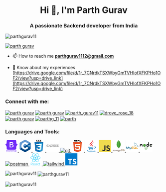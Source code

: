 <h1 align="center">Hi 👋, I'm Parth Gurav</h1>
<h3 align="center">A passionate Backend developer from India</h3>

<p align="left"> <img src="https://komarev.com/ghpvc/?username=parthgurav11&label=Profile%20views&color=0e75b6&style=flat" alt="parthgurav11" /> </p>

<p align="left"> <a href="[https://twitter.com/parth gurav](https://twitter.com/Parth_gurav7)" target="blank"><img src="https://img.shields.io/twitter/follow/parth gurav?logo=twitter&style=for-the-badge" alt="parth gurav" /></a> </p>

- 📫 How to reach me **parthgurav1112@gmail.com**

- 📄 Know about my experiences [https://drive.google.com/file/d/1r_7CNrdkTSXWbyGmTVHIofXFKPHo1OF2/view?usp=drive_link](https://drive.google.com/file/d/1r_7CNrdkTSXWbyGmTVHIofXFKPHo1OF2/view?usp=drive_link)

<h3 align="left">Connect with me:</h3>
<p align="left">
<a href="https://twitter.com/Parth_gurav7" target="blank"><img align="center" src="https://raw.githubusercontent.com/rahuldkjain/github-profile-readme-generator/master/src/images/icons/Social/twitter.svg" alt="parth gurav" height="30" width="40" /></a>
<a href="https://www.linkedin.com/in/parth-gurav-40758a229" target="blank"><img align="center" src="https://raw.githubusercontent.com/rahuldkjain/github-profile-readme-generator/master/src/images/icons/Social/linked-in-alt.svg" alt="parth gurav" height="30" width="40" /></a>
<a href="https://stackoverflow.com/users/parth_gurav11" target="blank"><img align="center" src="https://raw.githubusercontent.com/rahuldkjain/github-profile-readme-generator/master/src/images/icons/Social/stack-overflow.svg" alt="parth_gurav11" height="30" width="40" /></a>
<a href="https://www.codechef.com/users/drove_rose_18" target="blank"><img align="center" src="https://cdn.jsdelivr.net/npm/simple-icons@3.1.0/icons/codechef.svg" alt="drove_rose_18" height="30" width="40" /></a>
<a href="https://www.hackerrank.com/profile/guravparth0995" target="blank"><img align="center" src="https://raw.githubusercontent.com/rahuldkjain/github-profile-readme-generator/master/src/images/icons/Social/hackerrank.svg" alt="parth gurav" height="30" width="40" /></a>
<a href="https://codeforces.com/profile/parthg_11" target="blank"><img align="center" src="https://raw.githubusercontent.com/rahuldkjain/github-profile-readme-generator/master/src/images/icons/Social/codeforces.svg" alt="parthg_11" height="30" width="40" /></a>
<a href="https://leetcode.com/u/guravparth0995" target="blank"><img align="center" src="https://raw.githubusercontent.com/rahuldkjain/github-profile-readme-generator/master/src/images/icons/Social/leet-code.svg" alt="parth" height="30" width="40" /></a>
</p>

<h3 align="left">Languages and Tools:</h3>
<p align="left"> <a href="https://getbootstrap.com" target="_blank" rel="noreferrer"> <img src="https://raw.githubusercontent.com/devicons/devicon/master/icons/bootstrap/bootstrap-plain-wordmark.svg" alt="bootstrap" width="40" height="40"/> </a> <a href="https://www.w3schools.com/cpp/" target="_blank" rel="noreferrer"> <img src="https://raw.githubusercontent.com/devicons/devicon/master/icons/cplusplus/cplusplus-original.svg" alt="cplusplus" width="40" height="40"/> </a> <a href="https://www.w3schools.com/css/" target="_blank" rel="noreferrer"> <img src="https://raw.githubusercontent.com/devicons/devicon/master/icons/css3/css3-original-wordmark.svg" alt="css3" width="40" height="40"/> </a> <a href="https://expressjs.com" target="_blank" rel="noreferrer"> <img src="https://raw.githubusercontent.com/devicons/devicon/master/icons/express/express-original-wordmark.svg" alt="express" width="40" height="40"/> </a> <a href="https://git-scm.com/" target="_blank" rel="noreferrer"> <img src="https://www.vectorlogo.zone/logos/git-scm/git-scm-icon.svg" alt="git" width="40" height="40"/> </a> <a href="https://www.w3.org/html/" target="_blank" rel="noreferrer"> <img src="https://raw.githubusercontent.com/devicons/devicon/master/icons/html5/html5-original-wordmark.svg" alt="html5" width="40" height="40"/> </a> <a href="https://www.java.com" target="_blank" rel="noreferrer"> <img src="https://raw.githubusercontent.com/devicons/devicon/master/icons/java/java-original.svg" alt="java" width="40" height="40"/> </a> <a href="https://developer.mozilla.org/en-US/docs/Web/JavaScript" target="_blank" rel="noreferrer"> <img src="https://raw.githubusercontent.com/devicons/devicon/master/icons/javascript/javascript-original.svg" alt="javascript" width="40" height="40"/> </a> <a href="https://www.mongodb.com/" target="_blank" rel="noreferrer"> <img src="https://raw.githubusercontent.com/devicons/devicon/master/icons/mongodb/mongodb-original-wordmark.svg" alt="mongodb" width="40" height="40"/> </a> <a href="https://www.mysql.com/" target="_blank" rel="noreferrer"> <img src="https://raw.githubusercontent.com/devicons/devicon/master/icons/mysql/mysql-original-wordmark.svg" alt="mysql" width="40" height="40"/> </a> <a href="https://nodejs.org" target="_blank" rel="noreferrer"> <img src="https://raw.githubusercontent.com/devicons/devicon/master/icons/nodejs/nodejs-original-wordmark.svg" alt="nodejs" width="40" height="40"/> </a> <a href="https://postman.com" target="_blank" rel="noreferrer"> <img src="https://www.vectorlogo.zone/logos/getpostman/getpostman-icon.svg" alt="postman" width="40" height="40"/> </a> <a href="https://reactjs.org/" target="_blank" rel="noreferrer"> <img src="https://raw.githubusercontent.com/devicons/devicon/master/icons/react/react-original-wordmark.svg" alt="react" width="40" height="40"/> </a> <a href="https://tailwindcss.com/" target="_blank" rel="noreferrer"> <img src="https://www.vectorlogo.zone/logos/tailwindcss/tailwindcss-icon.svg" alt="tailwind" width="40" height="40"/> </a> <a href="https://www.typescriptlang.org/" target="_blank" rel="noreferrer"> <img src="https://raw.githubusercontent.com/devicons/devicon/master/icons/typescript/typescript-original.svg" alt="typescript" width="40" height="40"/> </a> </p>

<p><img align="left" src="https://github-readme-stats.vercel.app/api/top-langs?username=parthgurav11&show_icons=true&locale=en&layout=compact" alt="parthgurav11" /></p>

<p>&nbsp;<img align="center" src="https://github-readme-stats.vercel.app/api?username=parthgurav11&show_icons=true&locale=en" alt="parthgurav11" /></p>

<p><img align="center" src="https://github-readme-streak-stats.herokuapp.com/?user=parthgurav11&" alt="parthgurav11" /></p>
